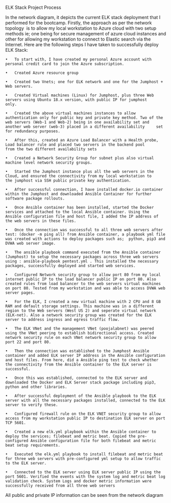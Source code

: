 ELK Stack Project Process

In the network diagram, it depicts the current ELK stack deployment that I performed for the bootcamp. Firstly, the approach as per the network topology  is to allow my local workstation to Azure cloud with two setup methods ie; one being for secure management of azure cloud instances and other for allowing my workstation to connect to Elastic search via the Internet. Here are the following steps I have taken to successfully deploy ELK Stack: 

	•	To start with, I have created my personal Azure account with personal credit card to join the Azure subscription.  

	•	Created Azure resource group 

	•	Created two Vnets; one for ELK network and one for the Jumphost + Web servers. 

	•	Created Virtual machines (Linux) for Jumphost, plus three Web servers using Ubuntu 18.x version, with public IP for jumphost 	 only. 

	•	Created the above virtual machines instances to allow authentication only for public key and private key method. Two of the 	web servers (Web-1 and Web-2) being in one availability set and another web server (web-3) placed in a different availability 	  set for redundancy purposes. 

	•	After this, created an Azure Load Balancer with a Health probe, Load balancer rule and placed two servers in the backend pool  	   from the two different availability sets

	•	Created a Network Security Group for subnet plus also virtual machine level network security groups. 

	•	Started the Jumphost instance plus all the web servers in the Cloud, and ensured the connectivity from my local workstation to 	   the jumphost via SSH public private key authentication. 

	•	After successful connection, I have installed docker.io container within the Jumphost and downloaded Ansible Container for further software package rollouts. 

	•	Once Ansible container has been installed, started the Docker services and attached to the local Ansible container. Using the Ansible configuration file and host file, I added the IP address of the web servers in these files. 

	•	Once the connection was successful to all three web servers after test: (docker -m ping all) from Ansible container, a playbook yml file was created with actions to deploy packages such as;  python, pip3 and DVWA web server image. 

	•	The ansible playbook command executed from the Ansible container (Jumphost) to setup the necessary packages across three web servers using : ansible-playbook pentest.yml . This installed the necessary packages, successfully deployed and started web services. 

	•	Configured Network security group to allow port 80 from my local internet public IP to the load balancer public IP on port 80. Also created rules from load balancer to the web servers virtual machines on port 80. Tested from my workstation and was able to access DVWA web server pages.

	•	For the ELK, I created a new virtual machine with 2 CPU and 8 GB RAM and default storage settings. This machine was in a different region to the Web servers (West US 2) and seperate virtual network (ELK-net). Also a network security group was created for the ELK server to address ingress and egress traffic flow. 

	•	The ELK VNet and the management VNet (poojalabnet) was peered using the VNet peering to establish bidirectional access. Created network security rule on each VNet network security group to allow port 22 and port 80. 

	•	Then the connection was established to the Jumphost Ansible container and added ELK server IP address in the Ansible configuration and host files. From here, did a Ansible ping test to check whether the connectivity from the Ansible container to the ELK server is successful. 

	•	Once this was established, connected to the ELK server and downloaded the Docker and ELK Server stack package including pip3, python and other libraries. 

	•	After successful deployment of the Ansible playbook to the ELK server with all the necessary packages installed, connected to the ELK server to verify these. 

	•	Configured firewall rule on the ELK VNET security group to allow access from my workstation public IP to destination ELK server on port TCP 5601. 

	•	Created a new elk.yml playbook within the Ansible container to deploy the services; filebeat and metric beat. Copied the pre-configured Ansible configuration file for both filebeat and metric beat setup requirements. 

	•	Executed the elk.yml playbook to install filebeat and metric beat for three web servers with pre-configured yml setup to allow traffic to the ELK server. 

	•	Connected to the ELK server using ELK server public IP using the port 5601. Verified the events with the system log and metric beat log validation check. System Logs and docker metric information were successfully received from all three web servers

All public and private IP information can be seen from the network diagram
